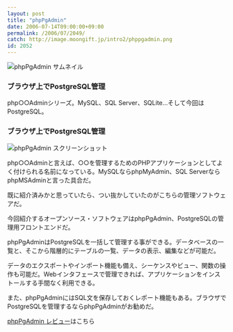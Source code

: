 ```yaml
---
layout: post
title: "phpPgAdmin"
date: 2006-07-14T09:00:00+09:00
permalink: /2006/07/2049/
catch: http://image.moongift.jp/intro2/phppgadmin.png
id: 2052
---
```

 ![phpPgAdmin サムネイル](http://image.moongift.jp/intro2/phppgadmin.t.png "phpPgAdmin サムネイル")
  

### ブラウザ上でPostgreSQL管理
  
php○○Adminシリーズ。MySQL、SQL Server、SQLite…そして今回はPostgreSQL。  
<!--more-->  

### ブラウザ上でPostgreSQL管理
  

![phpPgAdmin スクリーンショット](http://image.moongift.jp/intro2/phppgadmin.png "phpPgAdmin スクリーンショット")

  

php○○Adminと言えば、○○を管理するためのPHPアプリケーションとしてよく付けられる名前になっている。MySQLならphpMyAdmin、SQL ServerならphpMSAdminと言った具合だ。

  

既に紹介済みかと思っていたら、つい抜かしていたのがこちらの管理ソフトウェアだ。

  

今回紹介するオープンソース・ソフトウェアはphpPgAdmin、PostgreSQLの管理用フロントエンドだ。

  

phpPgAdminはPostgreSQLを一括して管理する事ができる。データベースの一覧と、そこから階層的にテーブルの一覧、データの表示、編集などが可能だ。

  

データのエクスポートやインポート機能も備え、シーケンスやビュー、関数の操作も可能だ。Webインタフェースで管理できれば、アプリケーションをインストールする手間なく利用できる。

  

また、phpPgAdminにはSQL文を保存しておくレポート機能もある。ブラウザでPostgreSQLを管理するならphpPgAdminがお勧めだ。

  

[phpPgAdmin レビュー](http://oss.moongift.jp/review/i-2055.html)はこちら

